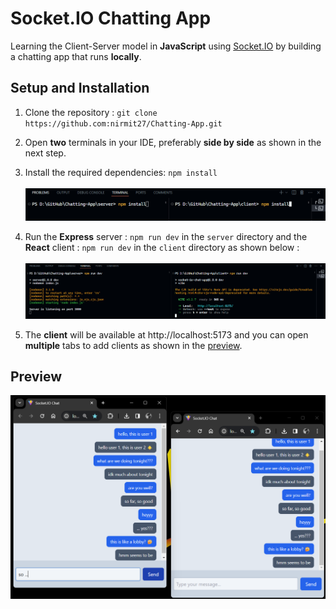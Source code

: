 # Socket.IO Chatting App

Learning the Client-Server model in **JavaScript** using [Socket.IO](https://socket.io/) by building a chatting app that runs **locally**.

## Setup and Installation
1. Clone the repository : `git clone https://github.com:nirmit27/Chatting-App.git`
   
2. Open **two** terminals in your IDE, preferably **side by side** as shown in the next step.
   
3. Install the required dependencies: `npm install`<br><br>![Dependancies](./client/public/depend.png)
4. Run the **Express** server : `npm run dev` in the `server` directory and the **React** client : `npm run dev` in the `client` directory as shown below :<br><br>![Running](./client/public/run.png)
5. The **client** will be available at http://localhost:5173 and you can open **multiple** tabs to add clients as shown in the [preview](#preview).


## Preview

![Preview](./client/public/preview.png)
